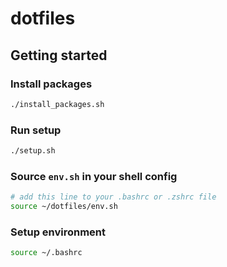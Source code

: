 # dotfiles

## Getting started

### Install packages

```bash
./install_packages.sh
```

### Run setup

```bash
./setup.sh
```

### Source `env.sh` in your shell config

```bash
# add this line to your .bashrc or .zshrc file
source ~/dotfiles/env.sh
```

### Setup environment

```bash
source ~/.bashrc
```
